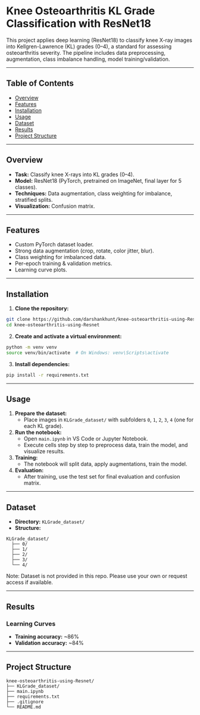 # Knee Osteoarthritis KL Grade Classification with ResNet18

This project applies deep learning (ResNet18) to classify knee X-ray images into Kellgren-Lawrence (KL) grades (0–4), a standard for assessing osteoarthritis severity. The pipeline includes data preprocessing, augmentation, class imbalance handling, model training/validation.

---

## Table of Contents

- [Overview](#overview)
- [Features](#features)
- [Installation](#installation)
- [Usage](#usage)
- [Dataset](#dataset)
- [Results](#results)
- [Project Structure](#project-structure)

---

## Overview

- **Task:** Classify knee X-rays into KL grades (0–4).
- **Model:** ResNet18 (PyTorch, pretrained on ImageNet, final layer for 5 classes).
- **Techniques:** Data augmentation, class weighting for imbalance, stratified splits.
- **Visualization:** Confusion matrix.

---

## Features

- Custom PyTorch dataset loader.
- Strong data augmentation (crop, rotate, color jitter, blur).
- Class weighting for imbalanced data.
- Per-epoch training \& validation metrics.
- Learning curve plots.

---

## Installation

1. **Clone the repository:**

```bash
git clone https://github.com/darshankhunt/knee-osteoarthritis-using-Resnet.git
cd knee-osteoarthritis-using-Resnet
```

2. **Create and activate a virtual environment:**

```bash
python -m venv venv
source venv/bin/activate  # On Windows: venv\Scripts\activate
```

3. **Install dependencies:**

```bash
pip install -r requirements.txt
```


---

## Usage

1. **Prepare the dataset:**
    - Place images in `KLGrade_dataset/` with subfolders `0`, `1`, `2`, `3`, `4` (one for each KL grade).
2. **Run the notebook:**
    - Open `main.ipynb` in VS Code or Jupyter Notebook.
    - Execute cells step by step to preprocess data, train the model, and visualize results.
3. **Training:**
    - The notebook will split data, apply augmentations, train the model.
4. **Evaluation:**
    - After training, use the test set for final evaluation and confusion matrix.

---

## Dataset

- **Directory:** `KLGrade_dataset/`
- **Structure:**

```
KLGrade_dataset/
  ├── 0/
  ├── 1/
  ├── 2/
  ├── 3/
  └── 4/
```
Note: Dataset is not provided in this repo. Please use your own or request access if available.


---

## Results

### Learning Curves

- **Training accuracy:** ~86%
- **Validation accuracy:** ~84%

---

## Project Structure

```
knee-osteoarthritis-using-Resnet/
├── KLGrade_dataset/     
├── main.ipynb      
├── requirements.txt 
├── .gitignore   
└── README.md
```
